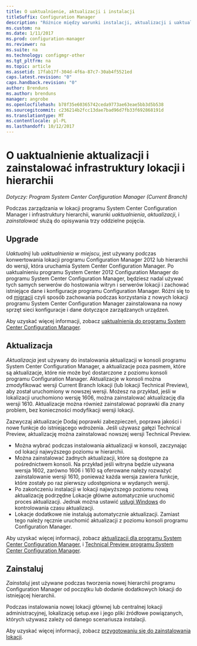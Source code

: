 ```yaml
---
title: O uaktualnienie, aktualizacji i instalacji
titleSuffix: Configuration Manager
description: "Różnice między warunki instalacji, aktualizacji i uaktualnień, podczas zarządzania infrastrukturą programu Configuration Manager."
ms.custom: na
ms.date: 1/11/2017
ms.prod: configuration-manager
ms.reviewer: na
ms.suite: na
ms.technology: configmgr-other
ms.tgt_pltfrm: na
ms.topic: article
ms.assetid: 17fab17f-304d-4f6a-87c7-30ab4f5521ed
caps.latest.revision: "0"
caps.handback.revision: "0"
author: Brenduns
ms.author: brenduns
manager: angrobe
ms.openlocfilehash: b78f35e60365742ceda9773ae63eae5bb3d5b538
ms.sourcegitcommit: c236214b2fcc13dae7bad96d7fb33f692868191d
ms.translationtype: MT
ms.contentlocale: pl-PL
ms.lasthandoff: 10/12/2017
---
```

# <a name="about-upgrade-update-and-install-for-site-and-hierarchy-infrastructure"></a>O uaktualnienie aktualizacji i zainstalować infrastruktury lokacji i hierarchii

*Dotyczy: Program System Center Configuration Manager (Current Branch)*


Podczas zarządzania w lokacji programu System Center Configuration Manager i infrastruktury hierarchii, warunki *uaktualnienia*, *aktualizacji*, i *zainstalować* służą do opisywania trzy oddzielne pojęcia.

## <a name="upgrade"></a>Upgrade
*Uaktualnij* lub *uaktualnienia w miejscu*, jest używany podczas konwertowania lokacji programu Configuration Manager 2012 lub hierarchii do wersji, która uruchamia System Center Configuration Manager.
Po uaktualnieniu programu System Center 2012 Configuration Manager do programu System Center Configuration Manager, będziesz nadal używać tych samych serwerów do hostowania witryn i serwerów lokacji i zachować istniejące dane i konfiguracje programu Configuration Manager.  Różni się to od [migracji](/sccm/core/migration/migrate-data-between-hierarchies) czyli sposób zachowania podczas korzystania z nowych lokacji programu System Center Configuration Manager zainstalowana na nowy sprzęt sieci konfiguracje i dane dotyczące zarządzanych urządzeń.

Aby uzyskać więcej informacji, zobacz [uaktualnienia do programu System Center Configuration Manager](/sccm/core/servers/deploy/install/upgrade-to-configuration-manager).



## <a name="update"></a>Aktualizacja
*Aktualizacja* jest używany do instalowania aktualizacji w konsoli programu System Center Configuration Manager, a aktualizacje poza pasmem, które są aktualizacje, które nie może być dostarczone z poziomu konsoli programu Configuration Manager. Aktualizacje w konsoli można zmodyfikować wersji Current Branch lokacji (lub lokacji Technical Preview), aby został uruchomiony w nowszej wersji. Możesz na przykład, jeśli w lokalizacji uruchomiono wersję 1606, można zainstalować aktualizację dla wersji 1610. Aktualizacje można również zainstalować poprawki dla znany problem, bez konieczności modyfikacji wersji lokacji.      

Zazwyczaj aktualizacje Dodaj poprawki zabezpieczeń, poprawa jakości i nowe funkcje do istniejącego wdrożenia. Jeśli używasz gałęzi Technical Preview, aktualizację można zainstalować nowszej wersji Technical Preview.
-   Można wybrać podczas instalowania aktualizacji w konsoli, zaczynając od lokacji najwyższego poziomu w hierarchii.
- Można zainstalować żadnych aktualizacji, które są dostępne za pośrednictwem konsoli. Na przykład jeśli witryna będzie używana wersja 1602, zarówno 1606 i 1610 są oferowane należy rozważyć zainstalowanie wersji 1610, ponieważ każda wersja zawiera funkcje, które zostały po raz pierwszy udostępniona w wydanych wersji.
- Po zakończeniu instalacji w lokacji najwyższego poziomu nową aktualizację podrzędne Lokacje główne automatycznie uruchomić proces aktualizacji. Jednak można ustawić [usługi Windows](/sccm/core/servers/manage/install-in-console-updates#a-namebkmkservicewindowa-service-windows-for-site-servers) do kontrolowania czasu aktualizacji.
- Lokacje dodatkowe nie instalują automatycznie aktualizacji. Zamiast tego należy ręcznie uruchomić aktualizacji z poziomu konsoli programu Configuration Manager.

Aby uzyskać więcej informacji, zobacz [aktualizacji dla programu System Center Configuration Manager](/sccm/core/servers/manage/updates), i [Technical Preview programu System Center Configuration Manager](/sccm/core/get-started/technical-preview).



## <a name="install"></a>Zainstaluj
*Zainstaluj* jest używane podczas tworzenia nowej hierarchii programu Configuration Manager od początku lub dodanie dodatkowych lokacji do istniejącej hierarchii.  

Podczas instalowania nowej lokacji głównej lub centralnej lokacji administracyjnej, lokalizację setup.exe i jego pliki źródłowe powiązanych, których używasz zależy od danego scenariusza instalacji.

Aby uzyskać więcej informacji, zobacz [przygotowaniu się do zainstalowania lokacji](/sccm/core/servers/deploy/install/prepare-to-install-sites).

